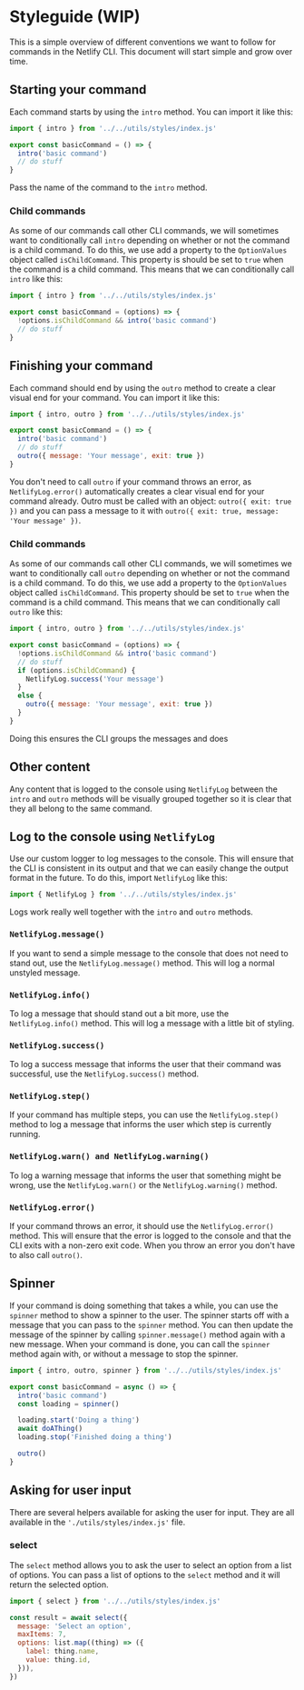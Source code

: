 # Styleguide (WIP)

This is a simple overview of different conventions we want to follow for commands in the Netlify CLI. This document will
start simple and grow over time.

## Starting your command

Each command starts by using the `intro` method. You can import it like this:

```js
import { intro } from '../../utils/styles/index.js'

export const basicCommand = () => {
  intro('basic command')
  // do stuff
}
```

Pass the name of the command to the `intro` method.

### Child commands

As some of our commands call other CLI commands, we will sometimes want to conditionally call `intro` depending on
whether or not the command is a child command. To do this, we use add a property to the `OptionValues` object called
`isChildCommand`. This property is should be set to `true` when the command is a child command. This means that we can
conditionally call `intro` like this:

```js
import { intro } from '../../utils/styles/index.js'

export const basicCommand = (options) => {
  !options.isChildCommand && intro('basic command')
  // do stuff
}
```

## Finishing your command

Each command should end by using the `outro` method to create a clear visual end for your command. You can import it
like this:

```js
import { intro, outro } from '../../utils/styles/index.js'

export const basicCommand = () => {
  intro('basic command')
  // do stuff
  outro({ message: 'Your message', exit: true })
}
```

You don't need to call `outro` if your command throws an error, as `NetlifyLog.error()` automatically creates a clear
visual end for your command already. Outro must be called with an object:
`outro({ exit: true })` and you can pass a message to it with `outro({ exit: true, message: 'Your message' })`.

### Child commands

As some of our commands call other CLI commands, we will sometimes we want to conditionally call `outro` depending
on whether or not the command is a child command. To do this, we use add a property to the `OptionValues` object
called `isChildCommand`. This property should be set to `true` when the command is a child command. This means that we can
conditionally call `outro` like this:

```js
import { intro, outro } from '../../utils/styles/index.js'

export const basicCommand = (options) => {
  !options.isChildCommand && intro('basic command')
  // do stuff
  if (options.isChildCommand) {
    NetlifyLog.success('Your message')
  }
  else {
    outro({ message: 'Your message', exit: true })
  }
}
```

Doing this ensures the CLI groups the messages and does


## Other content

Any content that is logged to the console using `NetlifyLog` between the `intro` and `outro` methods will be visually
grouped together so it is clear that they all belong to the same command.

## Log to the console using `NetlifyLog`

Use our custom logger to log messages to the console. This will ensure that the CLI is consistent in its output and that
we can easily change the output format in the future. To do this, import `NetlifyLog` like this:

```js
import { NetlifyLog } from '../../utils/styles/index.js'
```

Logs work really well together with the `intro` and `outro` methods.

### `NetlifyLog.message()`

If you want to send a simple message to the console that does not need to stand out, use the `NetlifyLog.message()`
method. This will log a normal unstyled message.

### `NetlifyLog.info()`

To log a message that should stand out a bit more, use the `NetlifyLog.info()` method. This will log a message with a
little bit of styling.

### `NetlifyLog.success()`

To log a success message that informs the user that their command was successful, use the `NetlifyLog.success()` method.

### `NetlifyLog.step()`

If your command has multiple steps, you can use the `NetlifyLog.step()` method to log a message that informs the user
which step is currently running.

### `NetlifyLog.warn() and NetlifyLog.warning()`

To log a warning message that informs the user that something might be wrong, use the `NetlifyLog.warn()` or the
`NetlifyLog.warning()` method.

### `NetlifyLog.error()`

If your command throws an error, it should use the `NetlifyLog.error()` method. This will ensure that the error is
logged to the console and that the CLI exits with a non-zero exit code. When you throw an error you don't have to also
call `outro()`.

## Spinner

If your command is doing something that takes a while, you can use the `spinner` method to show a spinner to the user.
The spinner starts off with a message that you can pass to the `spinner` method. You can then update the message of the
spinner by calling `spinner.message()` method again with a new message. When your command is done, you can call the
`spinner` method again with, or without a message to stop the spinner.

```js
import { intro, outro, spinner } from '../../utils/styles/index.js'

export const basicCommand = async () => {
  intro('basic command')
  const loading = spinner()

  loading.start('Doing a thing')
  await doAThing()
  loading.stop('Finished doing a thing')

  outro()
}
```

## Asking for user input

There are several helpers available for asking the user for input. They are all available in the
`'./utils/styles/index.js'` file.

### select

The `select` method allows you to ask the user to select an option from a list of options. You can pass a list of
options to the `select` method and it will return the selected option.

```js
import { select } from '../../utils/styles/index.js'

const result = await select({
  message: 'Select an option',
  maxItems: 7,
  options: list.map((thing) => ({
    label: thing.name,
    value: thing.id,
  })),
})
```
